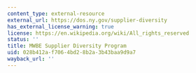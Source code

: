```yaml
---
content_type: external-resource
external_url: https://dos.ny.gov/supplier-diversity
has_external_license_warning: true
license: https://en.wikipedia.org/wiki/All_rights_reserved
status: ''
title: MWBE Supplier Diversity Program
uid: 028b412a-f706-4bd2-8b2a-3b43baa9d9a7
wayback_url: ''
---
```

